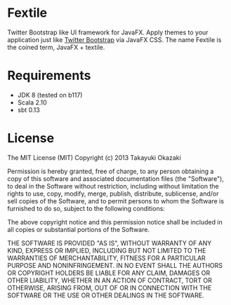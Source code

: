 # Fextile

Twitter Bootstrap like UI framework for JavaFX.
Apply themes to your application just like [Twitter Bootstrap](http://getbootstrap.com) via JavaFX CSS.
The name Fextile is the coined term, JavaFX + textile.

# Requirements

* JDK 8 (tested on b117)
* Scala 2.10
* sbt 0.13

# License

The MIT License (MIT) Copyright (c) 2013 Takayuki Okazaki

Permission is hereby granted, free of charge, to any person obtaining a copy of this software and associated documentation files (the "Software"), to deal in the Software without restriction, including without limitation the rights to use, copy, modify, merge, publish, distribute, sublicense, and/or sell copies of the Software, and to permit persons to whom the Software is furnished to do so, subject to the following conditions:

The above copyright notice and this permission notice shall be included in all copies or substantial portions of the Software.

THE SOFTWARE IS PROVIDED "AS IS", WITHOUT WARRANTY OF ANY KIND, EXPRESS OR IMPLIED, INCLUDING BUT NOT LIMITED TO THE WARRANTIES OF MERCHANTABILITY, FITNESS FOR A PARTICULAR PURPOSE AND NONINFRINGEMENT. IN NO EVENT SHALL THE AUTHORS OR COPYRIGHT HOLDERS BE LIABLE FOR ANY CLAIM, DAMAGES OR OTHER LIABILITY, WHETHER IN AN ACTION OF CONTRACT, TORT OR OTHERWISE, ARISING FROM, OUT OF OR IN CONNECTION WITH THE SOFTWARE OR THE USE OR OTHER DEALINGS IN THE SOFTWARE.
